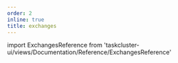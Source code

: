 ```yaml
---
order: 2
inline: true
title: exchanges
---
```


import ExchangesReference from 'taskcluster-ui/views/Documentation/Reference/ExchangesReference'

<ExchangesReference serviceName="notify" apiVersion="v1" />
